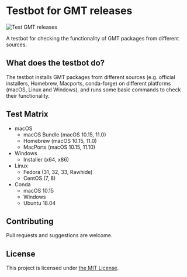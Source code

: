 # Testbot for GMT releases

![Test GMT releases](https://github.com/GenericMappingTools/gmt-release-testbot/workflows/Test%20GMT%20releases/badge.svg)

A testbot for checking the functionality of GMT packages from different sources.

## What does the testbot do?

The testbot installs GMT packages
from different sources (e.g. official installers, Homebrew, Macports, conda-forge)
on different platforms (macOS, Linux and Windows),
and runs some basic commands to check their functionality.

## Test Matrix

- macOS
  - macOS Bundle (macOS 10.15, 11.0)
  - Homebrew (macOS 10.15, 11.0)
  - MacPorts (macOS 10.15, 11.10)
- Windows
  - Installer (x64, x86)
- Linux
  - Fedora (31, 32, 33, Rawhide)
  - CentOS (7, 8)
- Conda
  - macOS 10.15
  - Windows
  - Ubuntu 18.04

## Contributing

Pull requests and suggestions are welcome.

## License

This project is licensed under [the MIT License](LICENSE).

